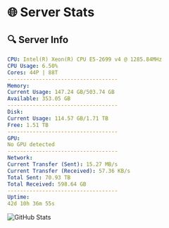 # 🌐 Server Stats
## 🔍 Server Info
```yaml
CPU: Intel(R) Xeon(R) CPU E5-2699 v4 @ 1285.84MHz
CPU Usage: 6.50%
Cores: 44P | 88T
-----------------------------------
Memory:
Current Usage: 147.24 GB/503.74 GB
Available: 353.05 GB
-----------------------------------
Disk:
Current Usage: 114.57 GB/1.71 TB
Free: 1.51 TB
-----------------------------------
GPU:
No GPU detected
-----------------------------------
Network:
Current Transfer (Sent): 15.27 MB/s
Current Transfer (Received): 57.36 KB/s
Total Sent: 70.93 TB
Total Received: 598.64 GB
-----------------------------------
Uptime:
42d 10h 36m 55s
```
![GitHub Stats](https://img.shields.io/badge/Updated-2025-04-19_07:59:44-blue)
